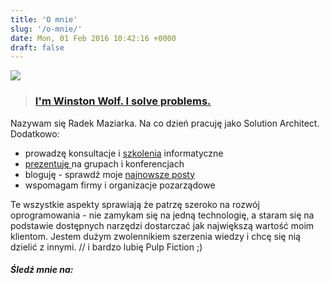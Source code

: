 ```yaml
---
title: 'O mnie'
slug: '/o-mnie/'
date: Mon, 01 Feb 2016 10:42:16 +0000
draft: false
---
```


[![](https://radekmaziarka.pl/wp-content/uploads/2018/10/small-e1538916543257.jpg)](https://radekmaziarka.pl/wp-content/uploads/2018/10/small-e1538916543257.jpg)

> ### [I'm Winston Wolf. I solve problems.](https://hrspoiler.wordpress.com/2013/05/13/im-winston-wolf-i-solve-problems/)

Nazywam się Radek Maziarka. Na co dzień pracuję jako Solution Architect. Dodatkowo:

 *   prowadzę konsultacje i [szkolenia](https://radekmaziarka.pl/szkolenia/) informatyczne
 *   [prezentuję ](https://radekmaziarka.pl/prelekcje/)na grupach i konferencjach
 *   bloguję - sprawdź moje [najnowsze posty](http://radblog.pl/pl)
 *   wspomagam firmy i organizacje pozarządowe

Te wszystkie aspekty sprawiają że patrzę szeroko na rozwój oprogramowania - nie zamykam się na jedną technologię, a staram się na podstawie dostępnych narzędzi dostarczać jak największą wartość moim klientom. Jestem dużym zwolennikiem szerzenia wiedzy i chcę się nią dzielić z innymi.
// i bardzo lubię Pulp Fiction ;)

##### Śledź mnie na: